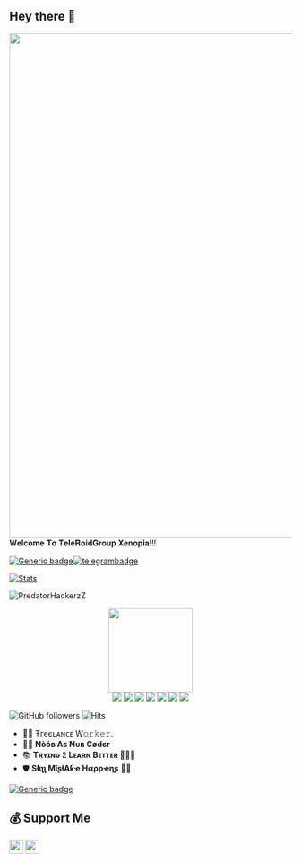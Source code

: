 <h2>Hey there 👋</h2>

<img src="https://github.com/PredatorHackerzZ/PredatorHackerzZ/blob/main/Profile/HelpLessBoi.gif" width="900px">
𝐖𝐞𝐥𝐜𝐨𝐦𝐞 𝐓𝐨 𝐓𝐞𝐥𝐞𝐑𝐨𝐢𝐝𝐆𝐫𝐨𝐮𝐩 𝐗𝐞𝐧𝐨𝐩𝐢𝐚!!!

[![Generic badge](https://img.shields.io/badge/REACH-ME-@<COLOR>.svg)](https://github.com/PredatorHackerzZ)[![telegrambadge](https://img.shields.io/badge/Pʀᴇᴅᴀᴛᴏʀ-30302f?style=flat&logo=telegram)](https://telegram.dog/PredatorHackerzZ)

[![Stats](https://github-readme-stats.vercel.app/api?username=PredatorHackerzZ&hide=prs&count_private=true&show_icons=true&theme=algolia)](https://github.com/anuraghazra/github-readme-stats)
<p align="left"> <img src="https://komarev.com/ghpvc/?username=PredatorHackerzZ&label=Profile%20Views&color=0e75b6&style=flat" alt="PredatorHackerzZ" /> </p>

<p align="middle">
<img src="https://telegra.ph/file/024846dd18debc64c91e8.jpg" width="150" height="150"><br>
<img src="https://badgen.net/badge/Name/PredatorHackerzZ/FF33FF?icon=awesome&labelColor=0080FF"></a>
<img src="https://badgen.net/badge/Skills/python/Red?icon=terminal&labelColor=blue"></a>
<a href="https://github.com/PredatorHackerzZ"><img src="https://badgen.net/badge/Follow%20on%20/GitHub/80FF00?icon=github&labelColor=Green"></a>
<a href="https://youtu.be/scjlb-TACyQ"><img src="https://img.shields.io/badge/YouTube-Channel-FF3333.svg?logo=youtube&logoColor=FF3333"></a>
<a href="https://twitter.com/Cod3sofAbhi"><img src="https://img.shields.io/badge/Twitter-Follow%20on%20Twitter-informational.svg?logo=twitter"></a>
<a href="https://facebook.com/Abhishek.modi.58173000"><img src="https://img.shields.io/badge/Facebook-Follow%20on%20Facebook-blue.svg?logo=facebook"></a>
<a href="https://www.instagram.com/Cod3sofAbhi"><img src="https://img.shields.io/badge/Instagram-Follow%20on%20Instagram-important.svg?logo=instagram"></a>

![GitHub followers](https://img.shields.io/github/followers/PredatorHackerzZ?style=social)     ![Hits](https://hits.seeyoufarm.com/api/count/incr/badge.svg?url=https://github.com/PredatorHackerzZ/)

- 👨‍💼 Ŧгєєʟᴀɴᴄᴇ W𝚘𝚛𝚔𝚎𝚛.
- 👨‍💻 <b>Nòóв As Nᴜʙ Cødєr</b>
- 📚 <b>Tʀʏɪɴɢ 𝟸 Lᴇᴀʀɴ Bᴇᴛᴛᴇʀ </b> 🚶🏻‍♂️
- 🛡 <b>Sƚιʅʅ MîʂƚΑƙҽ Hαρρҽɳʂ</b> 🤷‍♂️

[![Generic badge](https://img.shields.io/badge/AnyDoubts.ping-@TeleRoidGroup-RED.svg)](https://telegram.dog/TeleRoid14)

## 💰 Support Me

<a href="https://ko-fi.com/Abhishekkumarin47" class="padded"><img height="30" style="border:0px;height:25px;" align="left" alt="predatorHackerzZ" src="https://az743702.vo.msecnd.net/cdn/kofi3.png?v=0" /></a>
<a href="https://paypal.me/AbhishekKumarIN47" class="padded"><img height="30" style="border:0px;height:25px;" align="centre" alt="predatorHackerzZ" src="https://cdn.rawgit.com/twolfson/paypal-github-button/1.0.0/dist/button.svg" /></a>
